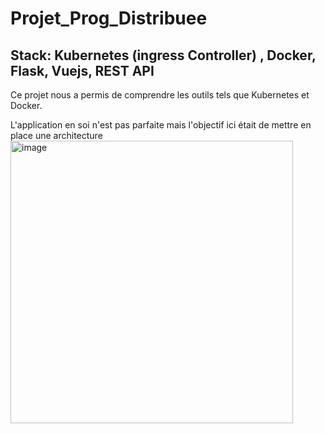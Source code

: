 # Projet_Prog_Distribuee

## Stack: Kubernetes (ingress Controller) , Docker, Flask, Vuejs, REST API 
Ce projet nous a permis de comprendre les outils tels que Kubernetes et Docker.

L'application en soi n'est pas parfaite mais l'objectif ici était de mettre en place une architecture 
<img width="452" alt="image" src="https://github.com/Mouhamadou98/Projet_Prog_Distribuee/assets/59964227/dca8d759-5399-462b-9164-a56a4a3927af">
